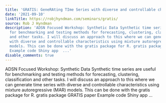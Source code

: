 ```yaml
---
title: 'GRATIS: GeneRAting TIme Series with diverse and controllable characteristics'
date: '2021-09-10'
linkTitle: https://robjhyndman.com/seminars/gratis/
source: Rob J Hyndman
description: 'ADSN Focused Workshop: Synthetic Data Synthetic time series are useful
  for benchmarking and testing methods for forecasting, clustering, classification
  and other tasks. I will discuss an approach to this where we can generate time series
  with diverse and controllable characteristics using mixture autoregressive (MAR)
  models. This can be done with the gratis package for R. gratis package GRATIS paper
  Example code Shiny app  ...'
disable_comments: true
---
```

ADSN Focused Workshop: Synthetic Data Synthetic time series are useful for benchmarking and testing methods for forecasting, clustering, classification and other tasks. I will discuss an approach to this where we can generate time series with diverse and controllable characteristics using mixture autoregressive (MAR) models. This can be done with the gratis package for R. gratis package GRATIS paper Example code Shiny app  ...